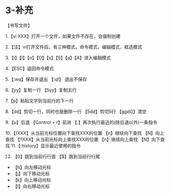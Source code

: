 # 3-补充

【书写文件】

1.【vi XXX】打开一个文件，如果文件不存在，会强制创建

2.【注】vi打开文件后，有三种模式，命令模式，编辑模式，框选模式

3.【i】【I】【o】【O】【s】【S】【a】【A】进入编辑模式

4.【ESC】返回命令模式

5.【:wq】保存并退出
	【:q!】   退出不保存

6.【yy】复制一行
	【5yy】复制五行

7.【p】粘贴文字到当前行的下一行

8.【dd】剪切一行，同时也是删除一行
	【5dd】剪切5行
	【ggdG】清空

9.【u】后退
	【Control + r】前进
	【.】再次执行最近的(除后退以外)一条指令

10.【/XXX】从当前光标位置向下查找XXX的位置
	【n】继续向下查找
	【N】向上查找
	【?XXX】从当前光标向上查找XXX的位置
	【n】继续向上查找
	【N】向下查找
11.【:history】显示最近使用的指令

12. 【0】跳到当前行行首
	【$】跳到当前行行尾
*	【h】向左移动光标
*	【j】向下移动光标
*	【k】向上移动光标
*	【l】向右移动光标